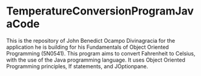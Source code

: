 # TemperatureConversionProgramJavaCode
This is the repository of John Benedict Ocampo Divinagracia for the application he is building for his Fundamentals of Object Oriented Programming (5N0541).  This program aims to convert Fahrenheit to Celsius, with the use of the Java programming language. It uses Object Oriented Programming principles, If statements, and JOptionpane.
